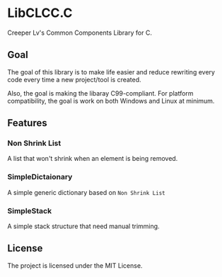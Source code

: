 # LibCLCC.C

Creeper Lv's Common Components Library for C.


## Goal

The goal of this library is to make life easier and reduce rewriting every code every time a new project/tool is created.

Also, the goal is making the libaray C99-compliant. For platform compatibility, the goal is work on both Windows and Linux at minimum.


## Features

### Non Shrink List

A list that won't shrink when an element is being removed.

### SimpleDictaionary

A simple generic dictionary based on `Non Shrink List`

### SimpleStack

A simple stack structure that need manual trimming.

## License

The project is licensed under the MIT License.
